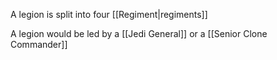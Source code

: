 A legion is split into four [[Regiment|regiments]]

A legion would be led by a [[Jedi General]] or a [[Senior Clone Commander]]